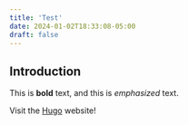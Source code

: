```yaml
---
title: 'Test'
date: 2024-01-02T18:33:08-05:00
draft: false
---
```


## Introduction

This is **bold** text, and this is *emphasized* text.

Visit the [Hugo](https://gohugo.io) website!
